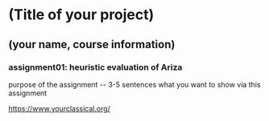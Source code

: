 # (Title of your project)
## (your name, course information)

### assignment01: heuristic evaluation of Ariza

purpose of the assignment -- 3-5 sentences what you want to show via this assignment


https://www.yourclassical.org/

